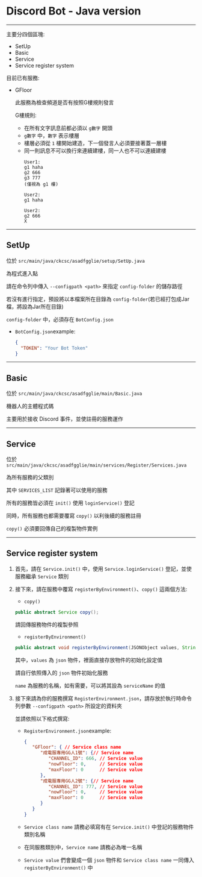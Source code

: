 # Discord Bot - Java version

---

主要分四個區塊:

* SetUp
* Basic
* Service
* Service register system

目前已有服務:

* GFloor

   此服務為檢查頻道是否有按照G樓規則發言

   G樓規則:

   * 在所有文字訊息前都必須以 `g數字` 開頭
   * `g數字` 中，`數字` 表示樓層
   * 樓層必須從 `1` 樓開始建造，下一個發言人必須要接著蓋一層樓
   * 同一則訊息不可以換行來連續建樓，同一人也不可以連續建樓
     ```
     User1:
     g1 haha
     g2 666
     g3 777
     (僅視為 g1 樓)
     
     User2:
     g1 haha
     
     User2:
     g2 666
     X
     ```

---

## SetUp
位於 `src/main/java/ckcsc/asadfgglie/setup/SetUp.java`

為程式進入點

請在命令列中傳入 `--configpath <path>` 來指定 `config-folder` 的儲存路徑

若沒有進行指定，預設將以本檔案所在目錄為 `config-folder`(若已經打包成Jar檔，將設為Jar所在目錄)

`config-folder` 中，必須存在 `BotConfig.json`

* `BotConfig.json`example:
   ```json
   {
     "TOKEN": "Your Bot Token"
   }
   ```

---

## Basic
位於 `src/main/java/ckcsc/asadfgglie/main/Basic.java`

機器人的主體程式碼

主要用於接收 Discord 事件，並使註冊的服務運作

---

## Service

位於 `src/main/java/ckcsc/asadfgglie/main/services/Register/Services.java`

為所有服務的父類別

其中 `SERVICES_LIST` 記錄著可以使用的服務

所有的服務皆必須在 `init()` 使用 `loginService()` 登記

同時，所有服務也都需要覆寫 `copy()` 以利後續的服務註冊

`copy()` 必須要回傳自己的複製物件實例

---

## Service register system

1. 首先，請在 `Service.init()` 中，使用 `Service.loginService()` 登記，並使服務繼承 `Service` 類別

2. 接下來，請在服務中覆寫 `registerByEnvironment()`、`copy()` 這兩個方法:

   * `copy()`
   ```Java 
   public abstract Service copy();
   ```

   請回傳服務物件的複製參照

   * `registerByEnvironment()`
   ```Java
   public abstract void registerByEnvironment(JSONObject values, String name);
   ```

   其中，`values` 為 `json` 物件，裡面直接存放物件的初始化設定值

   請自行依照傳入的 `json` 物件初始化服務

   `name` 為服務的名稱，如有需要，可以將其設為 `serviceName` 的值

3. 接下來請為你的服務撰寫 `RegisterEnvironment.json`，請存放於執行時命令列參數 `--configpath <path>` 所設定的資料夾

   並請依照以下格式撰寫:
   
   * `RegisterEnvironment.json`example:
      ```json 
      {
         "GFloor": { // Service class name
            "成電服專用GG人1號": {// Service name
               "CHANNEL_ID": 666, // Service value
               "nowFloor": 0,     // Service value
               "maxFloor": 0      // Service value
            },
            "成電服專用GG人2號": {// Service name
               "CHANNEL_ID": 777, // Service value
               "nowFloor": 0,     // Service value
               "maxFloor": 0      // Service value
            }
         }
      }
      ```

   * `Service class name` 請務必填寫有在 `Service.init()` 中登記的服務物件類別名稱
   * 在同服務類別中，`Service name` 請務必為唯一名稱
   * `Service value` 們會變成一個 `json` 物件和 `Service class name` 一同傳入 `registerByEnvironment()` 中